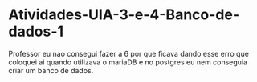 # Atividades-UIA-3-e-4-Banco-de-dados-1

Professor eu nao consegui fazer a 6 por que ficava dando esse erro que coloquei ai quando utilizava o mariaDB e no postgres eu nem conseguia criar um banco de dados.
